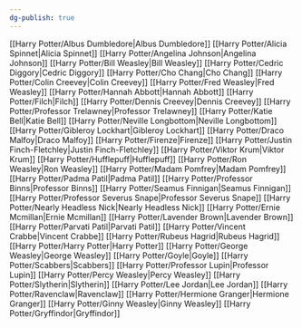 ```yaml
---
dg-publish: true
---
```

[[Harry Potter/Albus Dumbledore\|Albus Dumbledore]]
[[Harry Potter/Alicia Spinnet\|Alicia Spinnet]]
[[Harry Potter/Angelina Johnson\|Angelina Johnson]]
[[Harry Potter/Bill Weasley\|Bill Weasley]]
[[Harry Potter/Cedric Diggory\|Cedric Diggory]]
[[Harry Potter/Cho Chang\|Cho Chang]]
[[Harry Potter/Colin Creevey\|Colin Creevey]]
[[Harry Potter/Fred Weasley\|Fred Weasley]]
[[Harry Potter/Hannah Abbott\|Hannah Abbott]]
[[Harry Potter/Filch\|Filch]]
[[Harry Potter/Dennis Creevey\|Dennis Creevey]]
[[Harry Potter/Professor Trelawney\|Professor Trelawney]]
[[Harry Potter/Katie Bell\|Katie Bell]]
[[Harry Potter/Neville Longbottom\|Neville Longbottom]]
[[Harry Potter/Gibleroy Lockhart\|Gibleroy Lockhart]]
[[Harry Potter/Draco Malfoy\|Draco Malfoy]]
[[Harry Potter/Firenze\|Firenze]]
[[Harry Potter/Justin Finch-Fletchley\|Justin Finch-Fletchley]]
[[Harry Potter/Viktor Krum\|Viktor Krum]]
[[Harry Potter/Hufflepuff\|Hufflepuff]]
[[Harry Potter/Ron Weasley\|Ron Weasley]]
[[Harry Potter/Madam Pomfrey\|Madam Pomfrey]]
[[Harry Potter/Padma Patil\|Padma Patil]]
[[Harry Potter/Professor Binns\|Professor Binns]]
[[Harry Potter/Seamus Finnigan\|Seamus Finnigan]]
[[Harry Potter/Professor Severus Snape\|Professor Severus Snape]]
[[Harry Potter/Nearly Headless Nick\|Nearly Headless Nick]]
[[Harry Potter/Ernie Mcmillan\|Ernie Mcmillan]]
[[Harry Potter/Lavender Brown\|Lavender Brown]]
[[Harry Potter/Parvati Patil\|Parvati Patil]]
[[Harry Potter/Vincent Crabbe\|Vincent Crabbe]]
[[Harry Potter/Rubeus Hagrid\|Rubeus Hagrid]]
[[Harry Potter/Harry Potter\|Harry Potter]]
[[Harry Potter/George Weasley\|George Weasley]]
[[Harry Potter/Goyle\|Goyle]]
[[Harry Potter/Scabbers\|Scabbers]]
[[Harry Potter/Professor Lupin\|Professor Lupin]]
[[Harry Potter/Percy Weasley\|Percy Weasley]]
[[Harry Potter/Slytherin\|Slytherin]]
[[Harry Potter/Lee Jordan\|Lee Jordan]]
[[Harry Potter/Ravenclaw\|Ravenclaw]]
[[Harry Potter/Hermione Granger\|Hermione Granger]]
[[Harry Potter/Ginny Weasley\|Ginny Weasley]]
[[Harry Potter/Gryffindor\|Gryffindor]]
